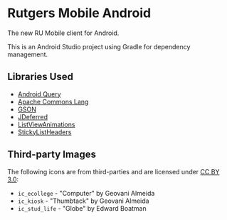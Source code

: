 Rutgers Mobile Android
======================

The new RU Mobile client for Android.

This is an Android Studio project using Gradle for dependency management.

## Libraries Used
* [Android Query](https://code.google.com/p/android-query/)
* [Apache Commons Lang](http://commons.apache.org/proper/commons-lang/)
* [GSON](https://code.google.com/p/google-gson/)
* [JDeferred](http://jdeferred.org/)
* [ListViewAnimations](http://nhaarman.github.io/ListViewAnimations/)
* [StickyListHeaders](https://github.com/emilsjolander/StickyListHeaders)

## Third-party Images
The following icons are from third-parties and are licensed under
[CC BY 3.0](https://creativecommons.org/licenses/by/3.0/us/):

* `ic_ecollege` - "Computer" by Geovani Almeida
* `ic_kiosk` - "Thumbtack" by Geovani Almeida
* `ic_stud_life` - "Globe" by Edward Boatman
